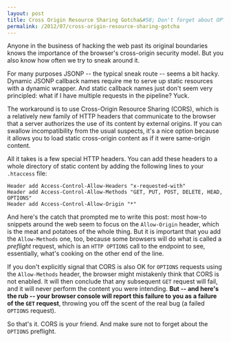 ```yaml
---
layout: post
title: Cross Origin Resource Sharing Gotcha&#58; Don't forget about OPTION requests
permalink: /2012/07/cross-origin-resource-sharing-gotcha
---
```


Anyone in the business of hacking the web past its original boundaries knows
the importance of the browser's cross-origin security model. But you also know
how often we try to sneak around it.

For many purposes JSONP -- the typical sneak route -- seems a bit hacky.
Dynamic JSONP callback names require me to serve up static resources with a
dynamic wrapper. And static callback names just don't seem very principled:
what if I have multiple requests in the pipeline? Yuck.

The workaround is to use Cross-Origin Resource Sharing (CORS), which is a
relatively new family of HTTP headers that communicate to the browser that a
server authorizes the use of its content by external origins. If you can
swallow incompatibility from the usual suspects, it's a nice option because it
allows you to load static cross-origin content as if it were same-origin
content.

All it takes is a few special HTTP headers.  You can add these headers to a
whole directory of static content by adding the following lines to your
`.htaccess` file:

    Header add Access-Control-Allow-Headers "x-requested-with"
    Header add Access-Control-Allow-Methods "GET, PUT, POST, DELETE, HEAD, OPTIONS"
    Header add Access-Control-Allow-Origin "*"

And here's the catch that prompted me to write this post: most how-to snippets
around the web seem to focus on the `Allow-Origin` header, which is the meat
and potatoes of the whole thing. But it is important that you add the
`Allow-Methods` one, too, because some browsers will do what is called a
*preflight* request, which is an `HTTP OPTIONS` call to the endpoint to see,
essentially, what's cooking on the other end of the line.

If you don't explicitly signal that CORS is also OK for `OPTIONS` requests
using the `Allow-Methods` header, the browser might mistakenly think that CORS
is not enabled. It will then conclude that any subsequent `GET` request will
fail, and it will never perform the content you were intending.  **But -- and
here's the rub -- your browser console will report this failure to you as a
failure of the `GET` request**, throwing you off the scent of the real bug (a
failed `OPTIONS` request).

So that's it. CORS is your friend. And make sure not to forget about the
`OPTIONS` preflight.
